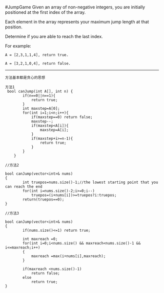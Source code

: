 #JumpGame
Given an array of non-negative integers, you are initially positioned at the first index of the array.

Each element in the array represents your maximum jump length at that position.

Determine if you are able to reach the last index.

For example:
```
A = [2,3,1,1,4], return true.

A = [3,2,1,0,4], return false.

```

---





```
方法基本都是贪心的思想

方法1
 bool canJump(int A[], int n) {
        if(n==0||n==1){  
            return true;  
        }  
        int maxstep=A[0];  
        for(int i=1;i<n;i++){  
            if(maxstep==0) return false;  
            maxstep--;  
            if(maxstep<A[i]){  
                maxstep=A[i];  
            }  
            if(maxstep+i>=n-1){  
                return true;  
            }  
        }
    }

//方法2

bool canJump(vector<int>& nums) 
{
        int truepos=nums.size()-1;//the lowest starting point that you can reach the end 
        for(int i=nums.size()-2;i>=0;i--)
            truepos=(i+nums[i])>=truepos?i:truepos;
        return(truepos==0); 
}

//方法3

bool canJump(vector<int>& nums)
{
        if(nums.size()<=1) return true;

        int maxreach =0;
        for(int i=0;i<nums.size() && maxreach<nums.size()-1 && i<=maxreach;i++)
        {
            maxreach =max(i+nums[i],maxreach);
        }
        
        if(maxreach <nums.size()-1)
            return false;
        else
            return true;
}

```
